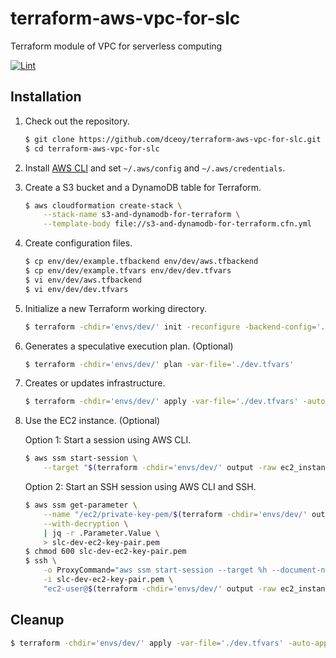 terraform-aws-vpc-for-slc
=========================

Terraform module of VPC for serverless computing

[![Lint](https://github.com/dceoy/terraform-aws-vpc-for-slc/actions/workflows/lint.yml/badge.svg)](https://github.com/dceoy/terraform-aws-vpc-for-slc/actions/workflows/lint.yml)

Installation
------------

1.  Check out the repository.

    ```sh
    $ git clone https://github.com/dceoy/terraform-aws-vpc-for-slc.git
    $ cd terraform-aws-vpc-for-slc
    ````

2.  Install [AWS CLI](https://aws.amazon.com/cli/) and set `~/.aws/config` and `~/.aws/credentials`.

3.  Create a S3 bucket and a DynamoDB table for Terraform.

    ```sh
    $ aws cloudformation create-stack \
        --stack-name s3-and-dynamodb-for-terraform \
        --template-body file://s3-and-dynamodb-for-terraform.cfn.yml
    ```

4.  Create configuration files.

    ```sh
    $ cp env/dev/example.tfbackend env/dev/aws.tfbackend
    $ cp env/dev/example.tfvars env/dev/dev.tfvars
    $ vi env/dev/aws.tfbackend
    $ vi env/dev/dev.tfvars
    ```

5.  Initialize a new Terraform working directory.

    ```sh
    $ terraform -chdir='envs/dev/' init -reconfigure -backend-config='./aws.tfbackend'
    ```

6.  Generates a speculative execution plan. (Optional)

    ```sh
    $ terraform -chdir='envs/dev/' plan -var-file='./dev.tfvars'
    ```

7.  Creates or updates infrastructure.

    ```sh
    $ terraform -chdir='envs/dev/' apply -var-file='./dev.tfvars' -auto-approve
    ```

8.  Use the EC2 instance. (Optional)

    Option 1:   Start a session using AWS CLI.

    ```sh
    $ aws ssm start-session \
        --target "$(terraform -chdir='envs/dev/' output -raw ec2_instance_id)"
    ```

    Option 2:   Start an SSH session using AWS CLI and SSH.

    ```sh
    $ aws ssm get-parameter \
        --name "/ec2/private-key-pem/$(terraform -chdir='envs/dev/' output -raw ec2_key_pair_name)" \
        --with-decryption \
        | jq -r .Parameter.Value \
        > slc-dev-ec2-key-pair.pem
    $ chmod 600 slc-dev-ec2-key-pair.pem
    $ ssh \
        -o ProxyCommand="aws ssm start-session --target %h --document-name AWS-StartSSHSession --parameters 'portNumber=%p'" \
        -i slc-dev-ec2-key-pair.pem \
        "ec2-user@$(terraform -chdir='envs/dev/' output -raw ec2_instance_id)"
    ```

Cleanup
-------

```sh
$ terraform -chdir='envs/dev/' apply -var-file='./dev.tfvars' -auto-approve -destroy
```
